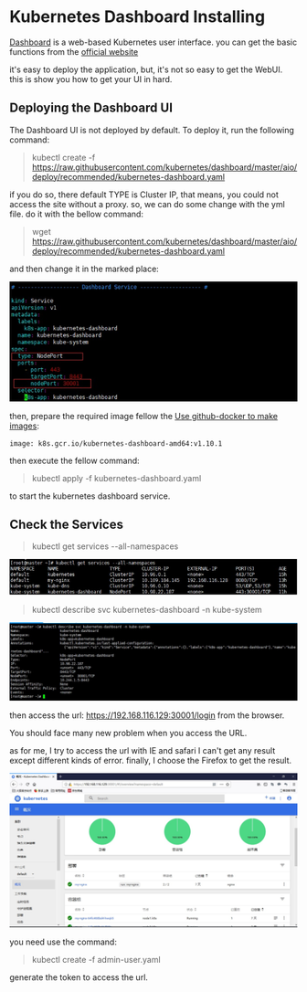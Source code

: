 # Kubernetes Dashboard Installing
[Dashboard](https://kubernetes.io/docs/tasks/access-application-cluster/web-ui-dashboard/) is a web-based Kubernetes user interface.
you can get the basic functions from the [official website](https://kubernetes.io/docs/tasks/access-application-cluster/web-ui-dashboard/)

it's easy to deploy the application, but, it's not so easy to get the WebUI. this is show you how to get your UI in hard.

## Deploying the Dashboard UI
The Dashboard UI is not deployed by default. To deploy it, run the following command:
> kubectl create -f https://raw.githubusercontent.com/kubernetes/dashboard/master/aio/deploy/recommended/kubernetes-dashboard.yaml

if you do so, there default TYPE is Cluster IP, that means, you could not access the site without a proxy. so, we can do some change with the yml file. do it with the bellow command:

> wget https://raw.githubusercontent.com/kubernetes/dashboard/master/aio/deploy/recommended/kubernetes-dashboard.yaml

and then change it in the marked place:

![image](https://github.com/fasimito/kubernetes-cluster/blob/master/images/dashboard-modify-service.jpg)

then, prepare the required image fellow the [Use github-docker to make images](https://github.com/fasimito/kubernetes-cluster/tree/master/4.use-github-docker-make-images):
```
image: k8s.gcr.io/kubernetes-dashboard-amd64:v1.10.1
```

then execute the fellow command:
> kubectl apply -f kubernetes-dashboard.yaml

to start the kubernetes dashboard service.

## Check the Services

> kubectl get services --all-namespaces 

![image](https://github.com/fasimito/kubernetes-cluster/blob/master/images/dashboard-check-services.jpg)

> kubectl describe svc kubernetes-dashboard -n kube-system

![image](https://github.com/fasimito/kubernetes-cluster/blob/master/images/dashboard-get-services.jpg)

then access the url: https://192.168.116.129:30001/login from the browser.

You should face many new problem when you access the URL.

as for me, I try to access the url with IE and safari I can't get any result except different kinds of error.
finally, I choose the Firefox to get the result.

![image](https://github.com/fasimito/kubernetes-cluster/blob/master/images/k8s-dashboard-ui.jpg)

you need use the command:

> kubectl create -f admin-user.yaml

generate the token to access the url.

